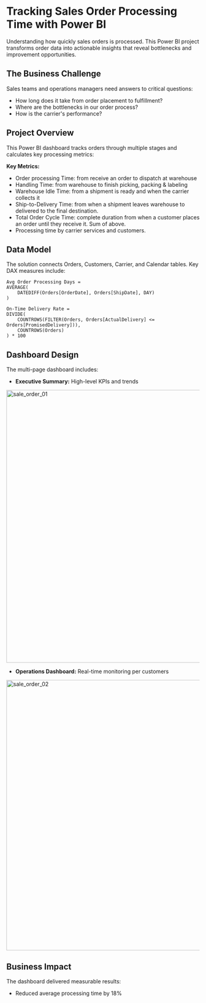 # Tracking Sales Order Processing Time with Power BI

Understanding how quickly sales orders is processed. 
This Power BI project transforms order data into actionable insights that reveal bottlenecks and improvement opportunities.

## The Business Challenge

Sales teams and operations managers need answers to critical questions:
- How long does it take from order placement to fulfillment?
- Where are the bottlenecks in our order process?
- How is the carrier's performance?

## Project Overview

This Power BI dashboard tracks orders through multiple stages and calculates key processing metrics:

**Key Metrics:**
- Order processing Time: from receive an order to dispatch at warehouse
- Handling Time: from warehouse to finish picking, packing & labeling
- Warehouse Idle Time: from  a shipment is ready and when the carrier collects it
- Ship-to-Delivery Time: from when a shipment leaves warehouse to delivered to the final destination.
- Total Order Cycle Time: complete duration from when a customer places an order until they receive it. Sum of above.
- Processing time by carrier services and customers.

## Data Model

The solution connects Orders, Customers, Carrier, and Calendar tables. Key DAX measures include:

```dax
Avg Order Processing Days = 
AVERAGE(
    DATEDIFF(Orders[OrderDate], Orders[ShipDate], DAY)
)

On-Time Delivery Rate = 
DIVIDE(
    COUNTROWS(FILTER(Orders, Orders[ActualDelivery] <= Orders[PromisedDelivery])),
    COUNTROWS(Orders)
) * 100
```



## Dashboard Design 

The multi-page dashboard includes:
- **Executive Summary:** High-level KPIs and trends

<img width="710" alt="sale_order_01" src="https://github.com/user-attachments/assets/f403ec99-f28b-4665-a1de-c9a7774dd8a2" />
  
- **Operations Dashboard:** Real-time monitoring per customers

<img width="704" alt="sale_order_02" src="https://github.com/user-attachments/assets/51e3a2c0-2ac4-41d4-b54b-9440a02a780d" />


## Business Impact

The dashboard delivered measurable results:
- Reduced average processing time by 18%
